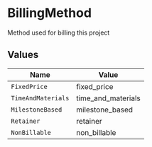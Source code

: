 # BillingMethod

Method used for billing this project


## Values

| Name               | Value              |
| ------------------ | ------------------ |
| `FixedPrice`       | fixed_price        |
| `TimeAndMaterials` | time_and_materials |
| `MilestoneBased`   | milestone_based    |
| `Retainer`         | retainer           |
| `NonBillable`      | non_billable       |